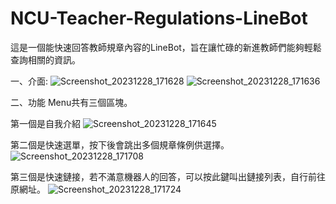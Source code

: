 # NCU-Teacher-Regulations-LineBot
這是一個能快速回答教師規章內容的LineBot，旨在讓忙碌的新進教師們能夠輕鬆查詢相關的資訊。

一、介面:
![Screenshot_20231228_171628](https://github.com/zxc27658479/NCU-Teacher-Regulations-LineBot/assets/86355911/5af02759-b69d-4c3e-a3af-906556bec84b)
![Screenshot_20231228_171636](https://github.com/zxc27658479/NCU-Teacher-Regulations-LineBot/assets/86355911/3b718999-7fd7-4a5d-b140-dc29ed29360c)

二、功能
Menu共有三個區塊。

第一個是自我介紹
![Screenshot_20231228_171645](https://github.com/zxc27658479/NCU-Teacher-Regulations-LineBot/assets/86355911/460f931f-b146-4d60-a83e-27035040e0ba)

第二個是快速選單，按下後會跳出多個規章條例供選擇。
![Screenshot_20231228_171708](https://github.com/zxc27658479/NCU-Teacher-Regulations-LineBot/assets/86355911/4c800688-a545-4add-9947-78b06fa68802)

第三個是快速鏈接，若不滿意機器人的回答，可以按此鍵叫出鏈接列表，自行前往原網址。
![Screenshot_20231228_171724](https://github.com/zxc27658479/NCU-Teacher-Regulations-LineBot/assets/86355911/972a7ed8-8e44-4c05-ac65-4f2fb71eb12c)


